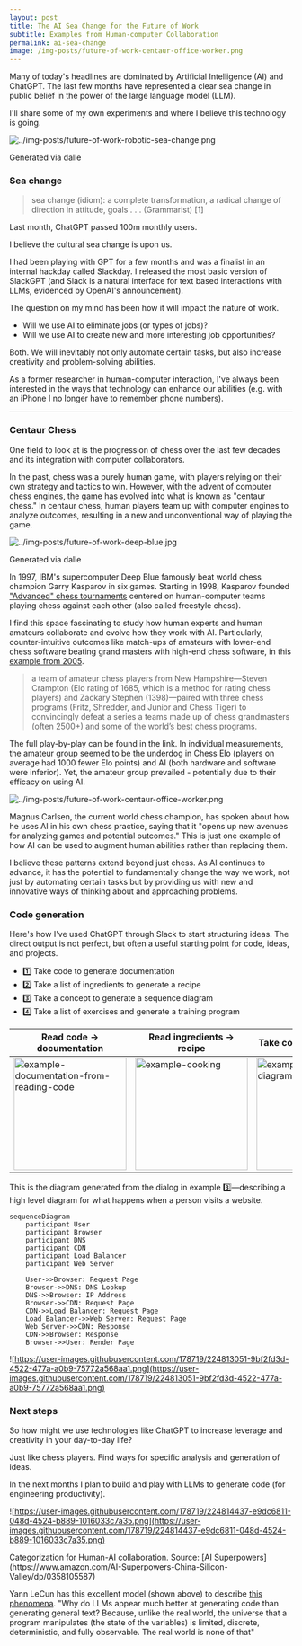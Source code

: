 ```yaml
---
layout: post
title: The AI Sea Change for the Future of Work
subtitle: Examples from Human-computer Collaboration
permalink: ai-sea-change
image: /img-posts/future-of-work-centaur-office-worker.png
---
```


Many of today's headlines are dominated by Artificial Intelligence (AI) and ChatGPT. The last few months have represented a clear sea change in public belief in the power of the large language model (LLM).

I'll share some of my own experiments and where I believe this technology is going.

![../img-posts/future-of-work-robotic-sea-change.png](../img-posts/future-of-work-robotic-sea-change.png)
<p class="text-muted">Generated via dalle</p>

### Sea change

> sea change  (idiom): a complete transformation, a radical change of direction in attitude, goals . . . (Grammarist) [1]

Last month, ChatGPT passed 100m monthly users.

I believe the cultural sea change is upon us.

I had been playing with GPT for a few months and was a finalist in an internal hackday called Slackday. I released the most basic version of SlackGPT (and Slack is a natural interface for text based interactions with LLMs, evidenced by OpenAI's announcement).

The question on my mind has been how it will impact the nature of work.

- Will we use AI to eliminate jobs (or types of jobs)?
- Will we use AI to create new and more interesting job opportunities?

Both. We will inevitably not only automate certain tasks, but also increase creativity and problem-solving abilities.

As a former researcher in human-computer interaction, I've always been interested in the ways that technology can enhance our abilities (e.g. with an iPhone I no longer have to remember phone numbers).

---

### Centaur Chess

One field to look at is the progression of chess over the last few decades and its integration with computer collaborators.

In the past, chess was a purely human game, with players relying on their own strategy and tactics to win. However, with the advent of computer chess engines, the game has evolved into what is known as "centaur chess." In centaur chess, human players team up with computer engines to analyze outcomes, resulting in a new and unconventional way of playing the game.

![../img-posts/future-of-work-deep-blue.jpg](../img-posts/future-of-work-deep-blue.jpg)
<p class="text-muted">Generated via dalle</p>

In 1997, IBM's supercomputer Deep Blue famously beat world chess champion Garry Kasparov in six games. Starting in 1998, Kasparov founded ["Advanced" chess tournaments](https://historyofinformation.com/detail.php?entryid=4724) centered on human-computer teams playing chess against each other (also called freestyle chess).

I find this space fascinating to study how human experts and human amateurs collaborate and evolve how they work with AI. Particularly, counter-intuitive outcomes like match-ups of amateurs with lower-end chess software beating grand masters with high-end chess software, in this [example from 2005](https://en.chessbase.com/post/dark-horse-zacks-wins-freestyle-che-tournament).

> a team of amateur chess players from New Hampshire—Steven Crampton (Elo rating of 1685, which is a method for rating chess players) and Zackary Stephen (1398)—paired with three chess programs (Fritz, Shredder, and Junior and Chess Tiger) to convincingly defeat a series a teams made up of chess grandmasters (often 2500+) and some of the world’s best chess programs.

The full play-by-play can be found in the link. In individual measurements, the amateur group seemed to be the underdog in Chess Elo (players on average had 1000 fewer Elo points) and AI (both hardware and software were inferior). Yet, the amateur group prevailed - potentially due to their efficacy on using AI.

![../img-posts/future-of-work-centaur-office-worker.png](../img-posts/future-of-work-centaur-office-worker.png)

Magnus Carlsen, the current world chess champion, has spoken about how he uses AI in his own chess practice, saying that it "opens up new avenues for analyzing games and potential outcomes." This is just one example of how AI can be used to augment human abilities rather than replacing them.

I believe these patterns extend beyond just chess. As AI continues to advance, it has the potential to fundamentally change the way we work, not just by automating certain tasks but by providing us with new and innovative ways of thinking about and approaching problems.

### Code generation

Here's how I've used ChatGPT through Slack to start structuring ideas. The direct output is not perfect, but often a useful starting point for code, ideas, and projects.

- 1️⃣ Take code to generate documentation
- 2️⃣ Take a list of ingredients to generate a recipe
- 3️⃣ Take a concept to generate a sequence diagram
- 4️⃣ Take a list of exercises and generate a training program


| Read code → documentation                                                                                                                                                                                                                                                        | Read ingredients → recipe                                                                                                                                                                                                                                | Take concept → diagram                                                                                                                                                                                                                                            | Take exercises → workouts                                                                                                                                                                                                                                 |
| -------------------------------------------------------------------------------------------------------------------------------------------------------------------------------------------------------------------------------------------------------------------------------- | -------------------------------------------------------------------------------------------------------------------------------------------------------------------------------------------------------------------------------------------------------- | ----------------------------------------------------------------------------------------------------------------------------------------------------------------------------------------------------------------------------------------------------------------- | --------------------------------------------------------------------------------------------------------------------------------------------------------------------------------------------------------------------------------------------------------- |
| [<img width="200" alt="example-documentation-from-reading-code" src="https://user-images.githubusercontent.com/178719/207098084-b07941ee-8df9-457f-85fb-5e1a8353cc6e.png">](https://user-images.githubusercontent.com/178719/207098084-b07941ee-8df9-457f-85fb-5e1a8353cc6e.png) | [<img width="200" alt="example-cooking" src="https://user-images.githubusercontent.com/178719/207098086-bde444a3-dad9-42d1-a344-ee2c2729bf5d.png">](https://user-images.githubusercontent.com/178719/207098086-bde444a3-dad9-42d1-a344-ee2c2729bf5d.png) | [<img width="200" alt="example-browsers-diagram" src="https://user-images.githubusercontent.com/178719/207098073-1f6667f5-8642-44bb-9543-ec71b5067bfb.png">](https://user-images.githubusercontent.com/178719/207098073-1f6667f5-8642-44bb-9543-ec71b5067bfb.png) | [<img width="150" alt="example-training" src="https://user-images.githubusercontent.com/178719/207098081-afcbe96f-8b23-4114-8ba0-fed7f05a064c.png">](https://user-images.githubusercontent.com/178719/207098081-afcbe96f-8b23-4114-8ba0-fed7f05a064c.png) |

This is the diagram generated from the dialog in example 3️⃣—describing a high level diagram for what happens when a person visits a website.

```mermaid
sequenceDiagram
    participant User
    participant Browser
    participant DNS
    participant CDN
    participant Load Balancer
    participant Web Server

    User->>Browser: Request Page
    Browser->>DNS: DNS Lookup
    DNS->>Browser: IP Address
    Browser->>CDN: Request Page
    CDN->>Load Balancer: Request Page
    Load Balancer->>Web Server: Request Page
    Web Server->>CDN: Response
    CDN->>Browser: Response
    Browser->>User: Render Page
```

![https://user-images.githubusercontent.com/178719/224813051-9bf2fd3d-4522-477a-a0b9-75772a568aa1.png](https://user-images.githubusercontent.com/178719/224813051-9bf2fd3d-4522-477a-a0b9-75772a568aa1.png)


### Next steps

So how might we use technologies like ChatGPT to increase leverage and creativity in your day-to-day life?

Just like chess players. Find ways for specific analysis and generation of ideas.

In the next months I plan to build and play with LLMs to generate code (for engineering productivity).

![https://user-images.githubusercontent.com/178719/224814437-e9dc6811-048d-4524-b889-1016033c7a35.png](https://user-images.githubusercontent.com/178719/224814437-e9dc6811-048d-4524-b889-1016033c7a35.png)
<p class="text-muted">Categorization for Human-AI collaboration. Source: [AI Superpowers](https://www.amazon.com/AI-Superpowers-China-Silicon-Valley/dp/0358105587)</p>

Yann LeCun has this excellent model (shown above) to describe [this phenomena](https://twitter.com/ylecun/status/1625127902890151943). "Why do LLMs appear much better at generating code than generating general text? Because, unlike the real world, the universe that a program manipulates (the state of the variables) is limited, discrete, deterministic, and fully observable. The real world is none of that"

